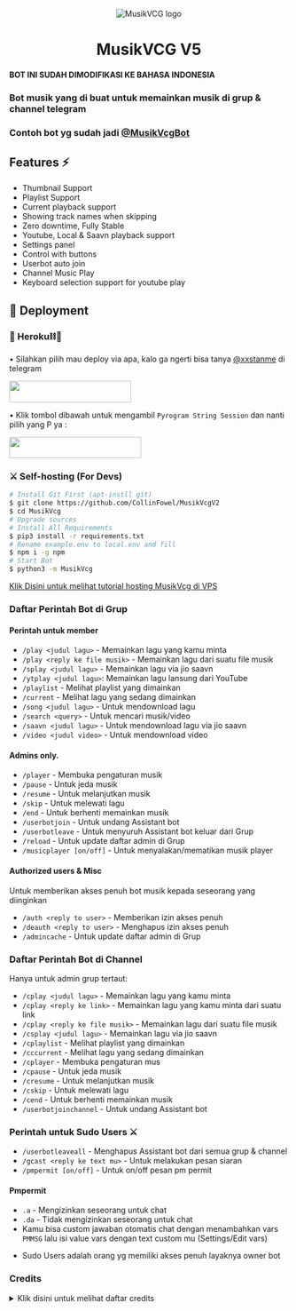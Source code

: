 <p align="center">
  <img src="./etc/logo_readme.jpg" alt="MusikVCG logo">
</p>
<h1 align="center">
  <b>MusikVCG V5</b>
</h1>

#### BOT INI SUDAH DIMODIFIKASI KE BAHASA INDONESIA
### Bot musik yang di buat untuk memainkan musik di grup & channel telegram
### Contoh bot yg sudah jadi [@MusikVcgBot](https://t.me/MusikVcgBot)

<h2> Features ⚡ </h2>

- Thumbnail Support
- Playlist Support
- Current playback support
- Showing track names when skipping
- Zero downtime, Fully Stable
- Youtube, Local & Saavn playback support
- Settings panel
- Control with buttons
- Userbot auto join
- Channel Music Play
- Keyboard selection support for youtube play

## 🚀 Deployment

### 🖤 Heroku⛓️🔫

• Silahkan pilih mau deploy via apa, kalo ga ngerti bisa tanya [@xxstanme](https://t.me/xxstanme) di telegram

<p align="left"><a href="https://heroku.com/deploy?template=https://github.com/CollinFowel/MusikVcgV2/tree/master"> <img src="https://img.shields.io/badge/Deploy%20Ke%20Heroku-black?style=for-the-badge&logo=heroku" width="220" height="38.45"/></a></p>

• Klik tombol dibawah untuk mengambil `Pyrogram String Session` dan nanti pilih yang P ya :

<p align="left"><a href="https://replit.com/@ChankitSaini/GenerateStringSession"> <img src="https://img.shields.io/badge/Ambil%20String%20Disini-black?style=for-the-badge&logo=replit" width="238" height="38.45"/></a></p>


### ⚔ Self-hosting (For Devs) 
```sh
# Install Git First (apt-instll git)
$ git clone https://github.com/CollinFowel/MusikVcgV2
$ cd MusikVcg
# Upgrade sources
# Install All Requirements 
$ pip3 install -r requirements.txt
# Rename example.env to local.env and fill
$ npm i -g npm
# Start Bot 
$ python3 -m MusikVcg
```

[Klik Disini untuk melihat tutorial hosting MusikVcg di VPS](https://youtu.be/MdavNbazT7Q)


### Daftar Perintah Bot di Grup
#### Perintah untuk member

- `/play <judul lagu>` - Memainkan lagu yang kamu minta
- `/play <reply ke file musik>` - Memainkan lagu dari suatu file musik
- `/splay <judul lagu>` - Memainkan lagu via jio saavn
- `/ytplay <judul lagu>`: Memainkan lagu lansung dari YouTube
- `/playlist` - Melihat playlist yang dimainkan
- `/current` - Melihat lagu yang sedang dimainkan
- `/song <judul lagu>` - Untuk mendownload lagu
- `/search <query>` - Untuk mencari musik/video
- `/saavn <judul lagu>` - Untuk mendownload lagu via jio saavn
- `/video <judul video>` - Untuk mendownload video


#### Admins only.
- `/player` - Membuka pengaturan musik
- `/pause` - Untuk jeda musik
- `/resume` - Untuk melanjutkan musik
- `/skip` - Untuk melewati lagu
- `/end` - Untuk berhenti memainkan musik
- `/userbotjoin` - Untuk undang Assistant bot
- `/userbotleave` - Untuk menyuruh Assistant bot keluar dari Grup
- `/reload` - Untuk update daftar admin di Grup
- `/musicplayer [on/off]` - Untuk menyalakan/mematikan musik player

#### Authorized users & Misc
Untuk memberikan akses penuh bot musik kepada seseorang yang diinginkan
- `/auth <reply to user>` - Memberikan izin akses penuh
- `/deauth <reply to user>` - Menghapus izin akses penuh
- `/admincache` - Untuk update daftar admin di Grup


### Daftar Perintah Bot di Channel
Hanya untuk admin grup tertaut:
- `/cplay <judul lagu>` - Memainkan lagu yang kamu minta
- `/cplay <reply ke link>` - Memainkan lagu yang kamu minta dari suatu link
- `/cplay <reply ke file musik>` - Memainkan lagu dari suatu file musik
- `/csplay <judul lagu>` - Memainkan lagu via jio saavn
- `/cplaylist` - Melihat playlist yang dimainkan
- `/cccurrent` - Melihat lagu yang sedang dimainkan
- `/cplayer` - Membuka pengaturan mus
- `/cpause` - Untuk jeda musik
- `/cresume` - Untuk melanjutkan musik
- `/cskip` - Untuk melewati lagu
- `/cend` - Untuk berhenti memainkan musik
- `/userbotjoinchannel` - Untuk undang Assistant bot


### Perintah untuk Sudo Users ⚔️
- `/userbotleaveall` - Menghapus Assistant bot dari semua grup & channel
- `/gcast <reply ke text mu>` - Untuk melakukan pesan siaran
- `/pmpermit [on/off]` - Untuk on/off pesan pm permit

#### Pmpermit
- `.a` - Mengizinkan seseorang untuk chat
- `.da` - Tidak mengizinkan seseorang untuk chat
- Kamu bisa custom jawaban otomatis chat dengan menambahkan vars `PMMSG` lalu isi value vars dengan text custom mu (Settings/Edit vars)

+ Sudo Users adalah orang yg memiliki akses penuh layaknya owner bot



### Credits
<details>
  <summary><b></b>Klik disini untuk melihat daftar credits</summary>

# THANK YOU SO MUCH TO ↓↓↓
### DaisyXmusic
DaisyXMusic is a hardwork of many people. Many contributors and open source projects (Specially callsmusic projects) helped a lot in this. 

### Inspiration
- [Callsmusic](http://github.com/callsmusic/callsmusic)
- [tgvc-userbot](https://github.com/callsmusic/tgvc-userbot)

This project is inspired on the hard work done by [Rojserbest](http://github.com/rojserbest). Without his hardwork daisyxmusic won't exist. 
Also DaisyXmusic is inspired by many opensource bots and userbots

#### Contributors
- [Me](https://github.com/CollinFowel): Owner This Repo
- [InukaAsith](https://github.com/InukaAsith): Dev / Owner
- [lucifeermorningstar](https://github.com/lucifeermorningstar): Dev / Owner
- [Technical-Hunter](https://github.com/Technical-Hunter): Dev / Owner
- [Hellboy-OP](https://github.com/hellboy-op)
- [Roj Serbest](http://github.com/rojserbest): Developer of callsmusic 
- [DeshadeethThisarana](https://github.com/deshadeeth-thisarana): Dev
- [Wrench](https://github.com/EverythingSuckz/): Dev
- [Bemro](https://github.com/bemroofficial): Dev
- [QueenArzoo](https://github.com/QueenArzoo): Dev
- [Anjana-Ma](https://github.com/Anjana-Ma): Dev
- [ImJanindu](https://github.com/ImJanindu): Dev
- [azimazizov9150](https://github.com/azimazizov9150): Contributor


## Copyright & License 👮

 - Copyright (C) 2020 - 2021 by [TeamDaisyX](github.com/teamdaisyx) ❤️️
 - Licensed under the terms of the [GNU GENERAL PUBLIC LICENSE Version 3, 29 June 2007](https://github.com/TeamDaisyX/DaisyXMusic/blob/master/LICENSE)
    
DaisyXMusic is Free Software: You can use, study share and improve it at your will. Specifically you can redistribute and/or modify it under the terms of the GNU General Public License as published by the Free Software Foundation, either version 3 of the License, or (at your option) any later version.    
## Made with ♥️ by [TeamDaisyX](https://github.com/TeamDaisyX)
